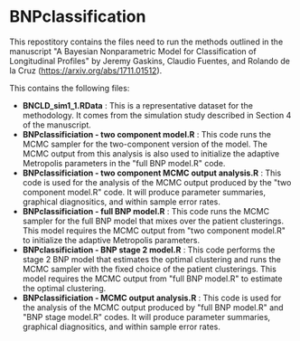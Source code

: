 # BNPclassification

This repostitory contains the files need to run the methods outlined in the manuscript "A Bayesian Nonparametric Model for Classification of Longitudinal Profiles" by Jeremy Gaskins, Claudio Fuentes, and Rolando de la Cruz (https://arxiv.org/abs/1711.01512).

This contains the following files:
<ul>
  <li> <b>BNCLD_sim1_1.RData</b> : This is a representative dataset for the methodology.  It comes from the simulation study described in Section 4 of the manuscript.   </li>
  <li> <b>BNPclassificiation - two component model.R</b> : This code runs the MCMC sampler for the two-component version of the model.  The MCMC output from this analysis is also used to initialize the adaptive Metropolis parameters in the "full BNP model.R" code. </li>
  <li> <b>BNPclassificiation - two component MCMC output analysis.R</b> : This code is used for the analysis of the MCMC output produced by the "two component model.R" code.  It will produce parameter summaries, graphical diagnositics, and within sample error rates. </li>
  <li> <b>BNPclassificiation - full BNP model.R</b> : This code runs the MCMC sampler for the full BNP model that mixes over the patient clusterings.  This model requires the MCMC output from "two component model.R" to initialize the adaptive Metropolis parameters. </li>
  <li> <b>BNPclassificiation - BNP stage 2 model.R</b> : This code performs the stage 2 BNP model that estimates the optimal clustering and runs the MCMC sampler with the fixed choice of the patient clusterings.  This model requires the MCMC output from "full BNP model.R" to estimate the optimal clustering. </li>  <li> <b>BNPclassificiation - MCMC output analysis.R</b> : This code is used for the analysis of the MCMC output produced by "full BNP model.R" and "BNP stage model.R" codes.  It will produce parameter summaries, graphical diagnositics, and within sample error rates. </li>
</ul>
